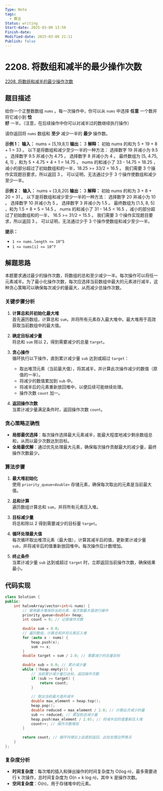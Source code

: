 ```yaml
---
Type: Note
tags:
  - 算法
Status: writing
Start-date: 2025-03-09 13:59
Finish-date: 
Modified-date: 2025-03-09 21:11
Publish: false
---
```



# 2208. 将数组和减半的最少操作次数
[2208. 将数组和减半的最少操作次数](https://leetcode.cn/problems/minimum-operations-to-halve-array-sum/)

## 题目描述
给你一个正整数数组 `nums` 。每一次操作中，你可以从 `nums` 中选择 **任意** 一个数并将它减小到 **恰好** 一半。（注意，在后续操作中你可以对减半过的数继续执行操作）

请你返回将 `nums` 数组和 **至少** 减少一半的 **最少** 操作数。

**示例 1：**
**输入：** nums = [5,19,8,1]
**输出：** 3
**解释：** 初始 nums 的和为 5 + 19 + 8 + 1 = 33 。
以下是将数组和减少至少一半的一种方法：
选择数字 19 并减小为 9.5 。
选择数字 9.5 并减小为 4.75 。
选择数字 8 并减小为 4 。
最终数组为 [5, 4.75, 4, 1] ，和为 5 + 4.75 + 4 + 1 = 14.75 。
nums 的和减小了 33 - 14.75 = 18.25 ，减小的部分超过了初始数组和的一半，18.25 >= 33/2 = 16.5 。
我们需要 3 个操作实现题目要求，所以返回 3 。
可以证明，无法通过少于 3 个操作使数组和减少至少一半。

**示例 2：**
**输入：** nums = [3,8,20]
**输出：** 3
**解释：** 初始 nums 的和为 3 + 8 + 20 = 31 。
以下是将数组和减少至少一半的一种方法：
选择数字 20 并减小为 10 。
选择数字 10 并减小为 5 。
选择数字 3 并减小为 1.5 。
最终数组为 [1.5, 8, 5] ，和为 1.5 + 8 + 5 = 14.5 。
nums 的和减小了 31 - 14.5 = 16.5 ，减小的部分超过了初始数组和的一半， 16.5 >= 31/2 = 15.5 。
我们需要 3 个操作实现题目要求，所以返回 3 。
可以证明，无法通过少于 3 个操作使数组和减少至少一半。

**提示：**
- `1 <= nums.length <= 10^5`
- `1 <= nums[i] <= 10^7`

## 解题思路

本题要求通过最少的操作次数，将数组的总和至少减少一半。每次操作可以将任一元素减半。为了最小化操作次数，每次应选择当前数组中最大的元素进行减半，这种贪心策略可以确保每次减少的量最大，从而减少总操作次数。

### 关键步骤分析
1. **计算总和并初始化最大堆**  
   首先遍历数组，计算总和 `sum`，并将所有元素存入最大堆中。最大堆用于高效获取当前数组中的最大值。

2. **确定目标减少量**  
   将总和 `sum` 除以 2，得到需要减少的总量 `target`。

3. **贪心操作**  
   循环执行以下操作，直到累计减少量 `sub` 达到或超过 `target`：
   - 取出堆顶元素（当前最大值），将其减半，并计算此次操作减少的数值（原值的一半）。
   - 将减少的数值累加到 `sub` 中。
   - 将减半后的元素重新放回堆中，以便后续可能继续处理。
   - 操作次数 `count` 加一。

4. **返回操作次数**  
   当累计减少量满足条件时，返回操作次数 `count`。


### 贪心策略正确性
- **局部最优选择**：每次操作选择最大元素减半，能最大程度地减少剩余数组总和，从而以最少次数达到目标。
- **全局最优解**：通过优先处理最大元素，确保每次操作贡献最大的减少量，最终操作次数最少。

### 算法步骤

1. **最大堆初始化**  
   使用 `priority_queue<double>` 存储元素，确保每次取出的元素是当前最大值。

2. **总和计算**  
   遍历数组计算总和 `sum`，并将所有元素压入堆。

3. **目标减少量**  
   将总和除以 2 得到需要减少的目标量 `target`。

4. **循环处理最大值**  
   每次循环取出堆顶元素（最大值），计算其减半后的值，更新累计减少量 `sub`，并将减半后的值重新放回堆中。每次操作后计数增加。

5. **终止条件**  
   当累计减少量 `sub` 达到或超过 `target` 时，立即返回当前操作次数，确保结果最小。



## 代码实现

```cpp
class Solution {
public:
    int halveArray(vector<int>& nums) {
        // 使用最大堆保存当前元素，每次取最大值进行操作
        priority_queue<double> heap; 
        int count = 0; // 记录操作次数
        
        double sum = 0.0;
        // 遍历数组，计算总和并将元素压入堆
        for (auto x : nums) {
            heap.push(x);
            sum += x;
        }
        double target = sum / 2.0; // 需要减少的总量目标
        
        double sub = 0.0; // 累计减少量
        while (!heap.empty()) {
            // 当前累计减少量已达标，返回操作次数
            if (sub >= target) {
                return count;
            }
            
            // 取出当前最大值并减半
            double max_element = heap.top();
            heap.pop();
            double reduced = max_element / 2.0; // 计算此次减少的量
            sub += reduced; // 累加到总减少量
            heap.push(max_element / 2.0); // 将减半后的值重新压入堆
            count++; // 操作次数增加
        }
        
        return count; // 循环内理论上会提前返回，此处处理边界情况
    }
};
```



### 复杂度分析
- **时间复杂度**：每次堆的插入和弹出操作的时间复杂度为 O(log n)，最多需要进行 k 次操作，总时间复杂度为 O(n + k log n)，其中 k 是操作次数。
- **空间复杂度**：O(n)，用于存储堆中的元素。
